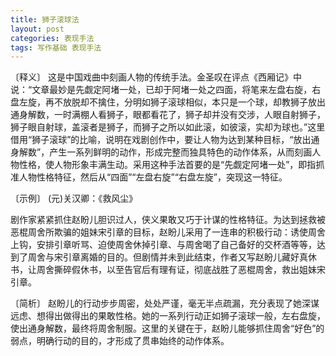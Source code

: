 ```yaml
---
title: 狮子滚球法
layout: post
categories: 表现手法
tags: 写作基础 表现手法
---
```


〔释义〕 这是中国戏曲中刻画人物的传统手法。金圣叹在评点《西厢记》中说：“文章最妙是先觑定阿堵一处，已却于阿堵一处之四面，将笔来左盘右旋，右盘左旋，再不放脱却不擒住，分明如狮子滚球相似，本只是一个球，却教狮子放出通身解数，一时满棚人看狮子，眼都看花了，狮子却并没有交涉，人眼自射狮子，狮子眼自射球，盖滚者是狮子，而狮子之所以如此滚，如彼滚，实却为球也。”这里借用“狮子滚球”的比喻，说明在戏剧创作中，要让人物为达到某种目标，“放出通身解数”，产生一系列鲜明的动作，形成完整而独具特色的动作体系，从而刻画人物性格，使人物形象丰满生动。采用这种手法首要的是“先觑定阿堵一处”，即指抓准人物性格特征，然后从“四面”“左盘右旋”“右盘左旋”，突现这一特征。

〔示例〕 (元)关汉卿：《救风尘》

剧作家紧紧抓住赵盼儿胆识过人，侠义果敢又巧于计谋的性格特征。为达到拯救被恶棍周舍所欺骗的姐妹宋引章的目标，赵盼儿采用了一连串的积极行动：诱使周舍上钩，安排引章听骂、迫使周舍休掉引章、与周舍喝了自己备好的交杯酒等等，达到了周舍与宋引章离婚的目的。但剧情并未到此结束，作者又写赵盼儿藏好真休书，让周舍撕碎假休书，以至告官后有理有证，彻底战胜了恶棍周舍，救出姐妹宋引章。

〔简析〕 赵盼儿的行动步步周密，处处严谨，毫无半点疏漏，充分表现了她深谋远虑、想得出做得出的果敢性格。她的一系列行动正如狮子滚球一般，左右盘旋，使出通身解数，最终将周舍制服。这里的关键在于，赵盼儿能够抓住周舍“好色”的弱点，明确行动的目的，才形成了贯串始终的动作体系。 